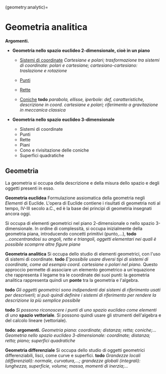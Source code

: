(geometry:analytic)=
# Geometria analitica


**Argomenti.**

- **Geometria nello spazio euclideo 2-dimensionale, cioè in un piano**

  - [Sistemi di coordinate](geometry:analytic:2d:coordinates) *Cartesiane e polari; trasformazione tra sistemi di coordinate: polari e cartesiane; cartesiano-cartesiano: traslazione e rotazione*

  - [Punti](geometry:analytic:2d:points)

  - [Rette](geometry:analytic:2d:lines)

  - [Coniche](geometry:analytic:2d:conics) **todo** *parabola, ellisse, iperbole: def, caratteristiche, descrizione in coord. cartesiane e polari; riferimento a gravitazione in meccanica classica*

- **Geometria nello spazio euclideo 3-dimensionale**

  -  Sistemi di coordinate
  -  Punti
  -  Rette
  -  Piani
  -  Cono e rivisitazione delle coniche
  -  Superfici quadratiche


## Geometria
La geometria si occupa della descrizione e della misura dello spazio e degli oggetti presenti in esso.

**Geometria euclidea** Formulazione assiomatica della geometria negli *Elementi* di Euclide. L'opera di Euclide contiene i risultati di geometria noti al tempo, IV-III secolo a.C., ed è la base dei principi di geometria insegnati ancora oggi.

Si occupa di elementi geometrici nel piano 2-dimensionale o nello spazio 3-dimensionale. In ordine di complessità, si occupa inizialmente della geometria piana, introducendo concetti primitivi (punto,...), **todo** *...concentrandosi su angoli, rette e triangoli, oggetti elementari nei quali è possibile scomprre altre figure piane*

**Geometria analitica** Si occupa dello studio di elementi geometrici, con l'uso di sistemi di coordinate. **todo** *E'possibile usare diversi tipi di sistemi di coordinate, come ad esempio coord. cartesiane o polari nel piano.*
Questo approccio permette di associare un elemento geometrico a un'equazione che rappresenta il legame tra le coordinate dei suoi punti: la geometria analitica rappresenta quindi un **ponte** tra la geometria e l'algebra.

**todo** *Gli oggetti geometrici sono indipendenti dai sistemi di riferimento usati per descriverli; si può quindi definire i sistemi di riferimento per rendere la descrizione la più semplice possibile*

**todo** *Si possono riconoscere i punti di uno spazio euclideo come elementi di uno* **spazio vettoriale**. Si possono quindi usare gli strumenti dell'algebra e del calcolo lineare (vettoriale).

**todo: argomenti.** *Geometria piana: coordinate; distanza; retta; coniche;... Geometria nello spazio euclideo 3-dimensionale: coordinate; distanza; retta; piano; superfici quadratiche*

**Geometria differenziale** Si occupa dello studio di oggetti geometrici differenziabili, lisci, come curve e superfici. **todo** *Grandezze locali (differenziali): normale, curvatura,...; grandezze globali (integrali): lunghezza, superficie, volume; massa, momenti di inerzia;...*

